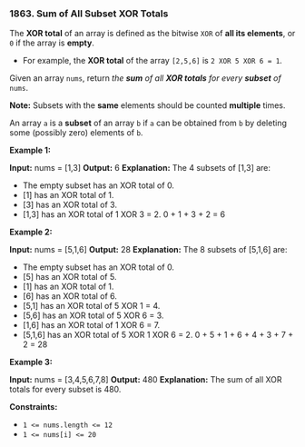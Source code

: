 ### 1863\. Sum of All Subset XOR Totals

The **XOR total** of an array is defined as the bitwise `XOR` of **all its elements**, or `0` if the array is **empty**.

*   For example, the **XOR total** of the array `[2,5,6]` is `2 XOR 5 XOR 6 = 1`.

Given an array `nums`, return _the **sum** of all **XOR totals** for every **subset** of_ `nums`. 

**Note:** Subsets with the **same** elements should be counted **multiple** times.

An array `a` is a **subset** of an array `b` if `a` can be obtained from `b` by deleting some (possibly zero) elements of `b`.

**Example 1:**

**Input:** nums = \[1,3\]
**Output:** 6
**Explanation:** The 4 subsets of \[1,3\] are:
- The empty subset has an XOR total of 0.
- \[1\] has an XOR total of 1.
- \[3\] has an XOR total of 3.
- \[1,3\] has an XOR total of 1 XOR 3 = 2.
0 + 1 + 3 + 2 = 6

**Example 2:**

**Input:** nums = \[5,1,6\]
**Output:** 28
**Explanation:** The 8 subsets of \[5,1,6\] are:
- The empty subset has an XOR total of 0.
- \[5\] has an XOR total of 5.
- \[1\] has an XOR total of 1.
- \[6\] has an XOR total of 6.
- \[5,1\] has an XOR total of 5 XOR 1 = 4.
- \[5,6\] has an XOR total of 5 XOR 6 = 3.
- \[1,6\] has an XOR total of 1 XOR 6 = 7.
- \[5,1,6\] has an XOR total of 5 XOR 1 XOR 6 = 2.
0 + 5 + 1 + 6 + 4 + 3 + 7 + 2 = 28

**Example 3:**

**Input:** nums = \[3,4,5,6,7,8\]
**Output:** 480
**Explanation:** The sum of all XOR totals for every subset is 480.

**Constraints:**

*   `1 <= nums.length <= 12`
*   `1 <= nums[i] <= 20`
